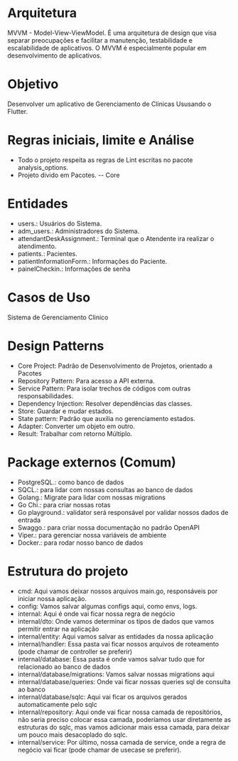 # Arquitetura

MVVM - Model-View-ViewModel. É uma arquitetura de design que visa separar preocupações e facilitar a manutenção, testabilidade e escalabilidade de aplicativos. O MVVM é especialmente popular em desenvolvimento de aplicativos.

# Objetivo

Desenvolver um aplicativo de Gerenciamento de Clinicas Ususando o Flutter.

# Regras iniciais, limite e Análise

- Todo o projeto respeita as regras de Lint escritas no pacote analysis_options.
- Projeto divido em Pacotes.
-- Core

# Entidades
- users.: Usuários do Sistema.
- adm_users.: Administradores do Sistema.
- attendantDeskAssignment.: Terminal que o Atendente ira realizar o atendimento.
- patients.: Pacientes.
- patientInformationForm.: Informações do Paciente.
- painelCheckin.: Informações de senha

# Casos de Uso

Sistema de Gerenciamento Clinico


# Design Patterns
- Core Project: Padrão de Desenvolvimento de Projetos, orientado a Pacotes 
- Repository Pattern: Para acesso a API externa.
- Service Pattern: Para isolar trechos de códigos com outras responsabilidades.
- Dependency Injection: Resolver dependências das classes.
- Store: Guardar e mudar estados.
- State pattern: Padrão que auxilia no gerenciamento estados.
- Adapter: Converter um objeto em outro.
- Result: Trabalhar com retorno Múltiplo.


# Package externos (Comum)
- PostgreSQL.: como banco de dados
- SQCL.: para lidar com nossas consultas ao banco de dados
- Golang.: Migrate para lidar com nossas migrations
- Go Chi.: para criar nossas rotas
- Go playground.: validator será responsável por validar nossos dados de entrada
- Swaggo.: para criar nossa documentação no padrão OpenAPI
- Viper.: para gerenciar nossa variáveis de ambiente
- Docker.: para rodar nosso banco de dados

# Estrutura do projeto
- cmd: Aqui vamos deixar nossos arquivos main.go, responsáveis por iniciar nossa aplicação.
- config: Vamos salvar algumas configs aqui, como envs, logs.
- internal: Aqui é onde vai ficar nossa regra de negócio
- internal/dto: Onde vamos determinar os tipos de dados que vamos permitir entrar na aplicação
- internal/entity: Aqui vamos salvar as entidades da nossa aplicação
- internal/handler: Essa pasta vai ficar nossos arquivos de roteamento (pode chamar de controller se preferir)
- internal/database: Essa pasta é onde vamos salvar tudo que for relacionado ao banco de dados
- internal/database/migrations: Vamos salvar nossas migrations aqui
- internal/database/queries: Onde vai ficar nossas queries sql de consulta ao banco
- internal/database/sqlc: Aqui vai ficar os arquivos gerados automaticamente pelo sqlc
- internal/repository: Aqui onde vai ficar nossa camada de repositórios, não seria preciso colocar essa camada, poderíamos usar diretamente as estruturas do sqlc, mas vamos adicionar mais essa camada, para deixar um pouco mais desacoplado do sqlc.
- internal/service: Por último, nossa camada de service, onde a regra de negócio vai ficar (pode chamar de usecase se preferir).